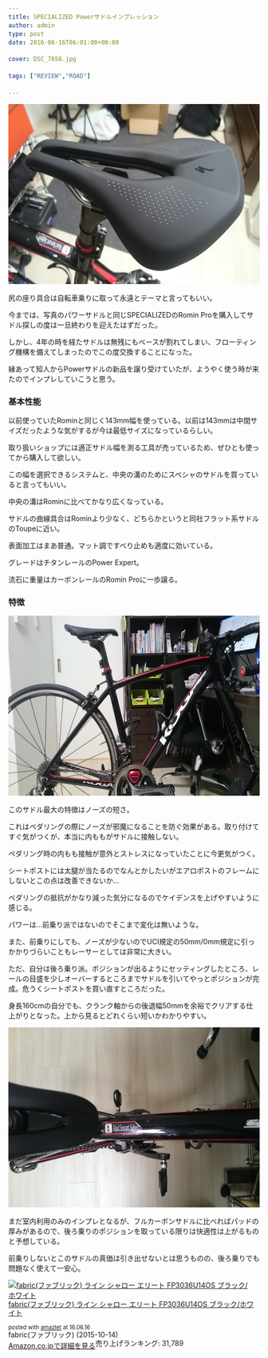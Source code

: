 ```yaml
---
title: SPECIALIZED Powerサドルインプレッション
author: admin
type: post
date: 2016-06-16T06:01:00+00:00

cover: DSC_7658.jpg

tags: ["REVIEW","ROAD"]

---
```

<div class="separator" style="clear: both; text-align: center;">
  <img border="0" height="360" src="./DSC_7658.jpg" width="640" />
</div>

尻の座り具合は自転車乗りに取って永遠とテーマと言ってもいい。

今までは、写真のパワーサドルと同じSPECIALIZEDのRomin Proを購入してサドル探しの度は一旦終わりを迎えたはずだった。

しかし、4年の時を経たサドルは無残にもベースが割れてしまい、フローティング機構を備えてしまったのでこの度交換することになった。

縁あって知人からPowerサドルの新品を譲り受けていたが、ようやく使う時が来たのでインプレしていこうと思う。



### 基本性能

以前使っていたRominと同じく143mm幅を使っている。以前は143mmは中間サイズだったような気がするが今は最低サイズになっているらしい。

取り扱いショップには適正サドル幅を測る工具が売っているため、ぜひとも使ってから購入して欲しい。

この幅を選択できるシステムと、中央の溝のためにスペシャのサドルを買っていると言ってもいい。

中央の溝はRominに比べてかなり広くなっている。

サドルの曲線具合はRominより少なく、どちらかというと同社フラット系サドルのToupeに近い。

表面加工はまあ普通。マット調ですべり止めも適度に効いている。

グレードはチタンレールのPower Expert。

流石に重量はカーボンレールのRomin Proに一歩譲る。

### 特徴

<div class="separator" style="clear: both; text-align: center;">
  <img border="0" height="360" src="./DSC_7644.jpg" width="640" />
</div>

このサドル最大の特徴はノーズの短さ。

これはペダリングの際にノーズが邪魔になることを防ぐ効果がある。取り付けてすぐ気がつくが、本当に内ももがサドルに接触しない。

ペダリング時の内もも接触が意外とストレスになっていたことに今更気がつく。

シートポストには太腿が当たるのでなんとかしたいがエアロポストのフレームにしないとこの点は改善できないか…

ペダリングの抵抗がかなり減った気分になるのでケイデンスを上げやすいように感じる。

パワーは…前乗り派ではないのでそこまで変化は無いような。

また、前乗りにしても、ノーズが少ないのでUCI規定の50mm/0mm規定に引っかかりづらいこともレーサーとしては非常に大きい。

ただ、自分は後ろ乗り派。ポジションが出るようにセッティングしたところ、レールの目盛を少しオーバーするところまでサドルを引いてやっとポジションが完成。危うくシートポストを買い直すところだった。

身長160cmの自分でも、クランク軸からの後退幅50mmを余裕でクリアする仕上がりとなった。上から見るとどれくらい短いかわかりやすい。

<div class="separator" style="clear: both; text-align: center;">
  <img border="0" height="360" src="./DSC_7643.jpg" width="640" />
</div>

まだ室内利用のみのインプレとなるが、フルカーボンサドルに比べればパッドの厚みがあるので、後ろ乗りのポジションを取っている限りは快適性は上がるものと予想している。

前乗りしないとこのサドルの真価は引き出せないとは思うものの、後ろ乗りでも問題なく使えて一安心。



<div class="amazlet-box" style="margin-bottom: 0px;">
  <div class="amazlet-image" style="float: left; margin: 0px 12px 1px 0px;">
    <a href="http://www.amazon.co.jp/exec/obidos/ASIN/B01564NZ42/gensobunya-22/ref=nosim/" name="amazletlink" target="_blank"><img alt="fabric(ファブリック) ライン シャロー エリート FP3036U14OS ブラック/ホワイト" src="https://images-fe.ssl-images-amazon.com/images/I/31ta6vgvjoL._SL160_.jpg" style="border: none;" /></a>
  </div>

  <div class="amazlet-info" style="line-height: 120%; margin-bottom: 10px;">
    <div class="amazlet-name" style="line-height: 120%; margin-bottom: 10px;">
<a href="http://www.amazon.co.jp/exec/obidos/ASIN/B01564NZ42/gensobunya-22/ref=nosim/" name="amazletlink" target="_blank">fabric(ファブリック) ライン シャロー エリート FP3036U14OS ブラック/ホワイト</a></p>

<div class="amazlet-powered-date" style="font-size: 80%; line-height: 120%; margin-top: 5px;">
  posted with <a href="http://www.amazlet.com/" target="_blank" title="amazlet">amazlet</a> at 16.06.16
</div>


<div class="amazlet-detail">
fabric(ファブリック) (2015-10-14)<br /> 売り上げランキング: 31,789


<div class="amazlet-sub-info" style="float: left;">
<div class="amazlet-link" style="margin-top: 5px;">
  <a href="http://www.amazon.co.jp/exec/obidos/ASIN/B01564NZ42/gensobunya-22/ref=nosim/" name="amazletlink" target="_blank">Amazon.co.jpで詳細を見る</a>
</div>

  </div>

  <div class="amazlet-footer" style="clear: left;">
  </div>
</div>

